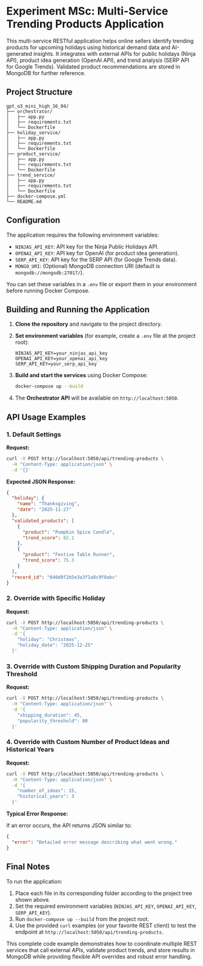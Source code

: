 # Experiment MSc: Multi-Service Trending Products Application

This multi-service RESTful application helps online sellers identify trending products for upcoming holidays using historical demand data and AI-generated insights. It integrates with external APIs for public holidays (Ninja API), product idea generation (OpenAI API), and trend analysis (SERP API for Google Trends). Validated product recommendations are stored in MongoDB for further reference.

## Project Structure
```
gpt_o3_mini_high_16_04/
├── orchestrator/
│   ├── app.py
│   ├── requirements.txt
│   └── Dockerfile
├── holiday_service/
│   ├── app.py
│   ├── requirements.txt
│   └── Dockerfile
├── product_service/
│   ├── app.py
│   ├── requirements.txt
│   └── Dockerfile
├── trend_service/
│   ├── app.py
│   ├── requirements.txt
│   └── Dockerfile
├── docker-compose.yml
└── README.md
 ```

## Configuration

The application requires the following environment variables:

- `NINJAS_API_KEY`: API key for the Ninja Public Holidays API.
- `OPENAI_API_KEY`: API key for OpenAI (for product idea generation).
- `SERP_API_KEY`: API key for the SERP API (for Google Trends data).
- `MONGO_URI`: (Optional) MongoDB connection URI (default is `mongodb://mongodb:27017/`).

You can set these variables in a `.env` file or export them in your environment before running Docker Compose.

## Building and Running the Application

1. **Clone the repository** and navigate to the project directory.
2. **Set environment variables** (for example, create a `.env` file at the project root):

    ```env
    NINJAS_API_KEY=your_ninjas_api_key
    OPENAI_API_KEY=your_openai_api_key
    SERP_API_KEY=your_serp_api_key
    ```

3. **Build and start the services** using Docker Compose:

    ```bash
    docker-compose up --build
    ```

4. The **Orchestrator API** will be available on `http://localhost:5050`.

## API Usage Examples

### 1. Default Settings

**Request:**

```bash
curl -X POST http://localhost:5050/api/trending-products \
  -H "Content-Type: application/json" \
  -d '{}'
```

**Expected JSON Response:**
```json
{
  "holiday": {
    "name": "Thanksgiving",
    "date": "2025-11-27"
  },
  "validated_products": [
    {
      "product": "Pumpkin Spice Candle",
      "trend_score": 82.1
    },
    {
      "product": "Festive Table Runner",
      "trend_score": 75.3
    }
  ],
  "record_id": "640d0f2b5e3a3f1a8c9f0abc"
}
```

### 2. Override with Specific Holiday

**Request:**
```bash
curl -X POST http://localhost:5050/api/trending-products \
  -H "Content-Type: application/json" \
  -d '{
    "holiday": "Christmas",
    "holiday_date": "2025-12-25"
  }'
```

### 3. Override with Custom Shipping Duration and Popularity Threshold
**Request:**
```bash
curl -X POST http://localhost:5050/api/trending-products \
  -H "Content-Type: application/json" \
  -d '{
    "shipping_duration": 45,
    "popularity_threshold": 80
  }'
```

### 4. Override with Custom Number of Product Ideas and Historical Years
**Request:**
```bash
curl -X POST http://localhost:5050/api/trending-products \
  -H "Content-Type: application/json" \
  -d '{
    "number_of_ideas": 15,
    "historical_years": 3
  }'
```

**Typical Error Response:**

If an error occurs, the API returns JSON similar to:
```json
{
  "error": "Detailed error message describing what went wrong."
}
```

## Final Notes

To run the application:

1. Place each file in its corresponding folder according to the project tree shown above.
2. Set the required environment variables (`NINJAS_API_KEY`, `OPENAI_API_KEY`, `SERP_API_KEY`).
3. Run `docker-compose up --build` from the project root.
4. Use the provided `curl` examples (or your favorite REST client) to test the endpoint at `http://localhost:5050/api/trending-products`.

This complete code example demonstrates how to coordinate multiple REST services that call external APIs, validate product trends, and store results in MongoDB while providing flexible API overrides and robust error handling.
